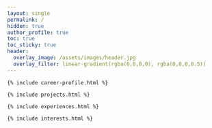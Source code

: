 ```yaml
---
layout: single
permalink: /
hidden: true
author_profile: true
toc: true
toc_sticky: true
header:
  overlay_image: /assets/images/header.jpg
  overlay_filter: linear-gradient(rgba(0,0,0,0), rgba(0,0,0,0.5))
---
```


<div class="main-wrapper">

	{% include career-profile.html %}

	{% include projects.html %}

	{% include experiences.html %}

    {% include interests.html %}

</div>